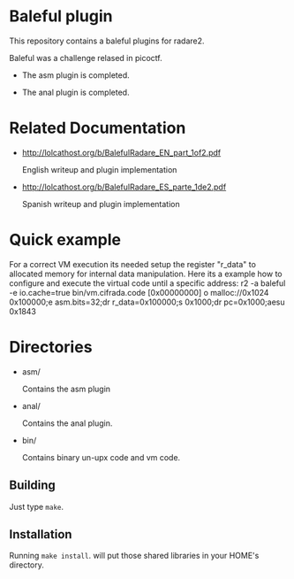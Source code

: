 Baleful plugin
==============
This repository contains a baleful plugins for radare2.

Baleful was a challenge relased in picoctf.

* The asm plugin is completed.

* The anal plugin is completed.

Related Documentation
==============
* http://lolcathost.org/b/BalefulRadare_EN_part_1of2.pdf

	English writeup and plugin implementation

* http://lolcathost.org/b/BalefulRadare_ES_parte_1de2.pdf
	
	Spanish writeup and plugin implementation

Quick example
==============
For a correct VM execution its needed setup the register "r_data" to allocated memory for internal data manipulation.
Here its a example how to configure and execute the virtual code until a specific address:
r2 -a baleful -e io.cache=true bin/vm.cifrada.code
[0x00000000] o malloc://0x1024 0x100000;e asm.bits=32;dr r_data=0x100000;s 0x1000;dr pc=0x1000;aesu 0x1843

Directories
===========

* asm/

	Contains the asm plugin

* anal/

	Contains the anal plugin.      

* bin/

	Contains binary un-upx code and vm code.

Building
--------

Just type `make`.

Installation
------------

Running `make install`. will put those shared libraries in your
HOME's directory.
